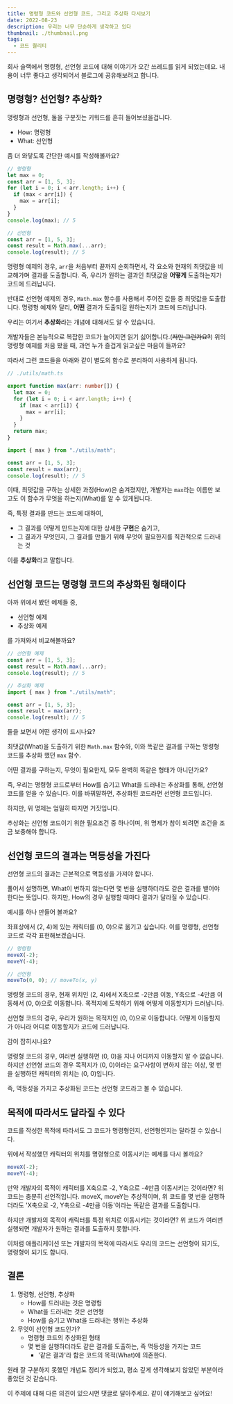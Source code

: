 ```yaml
---
title: 명령형 코드와 선언형 코드, 그리고 추상화 다시보기
date: 2022-08-23
description: 우리는 너무 단순하게 생각하고 있다
thumbnail: ./thumbnail.png
tags:
  - 코드 퀄리티
---
```


회사 슬랙에서 명령형, 선언형 코드에 대해 이야기가 오간 쓰레드를 읽게 되었는데요. 내용이 너무 좋다고 생각되어서 블로그에 공유해보려고 합니다.

## 명령형? 선언형? 추상화?

명령형과 선언형, 둘을 구분짓는 키워드를 흔히 들어보셨을겁니다.

- How: 명령형
- What: 선언형

좀 더 와닿도록 간단한 예시를 작성해볼까요?

```typescript
// 명령형
let max = 0;
const arr = [1, 5, 3];
for (let i = 0; i < arr.length; i++) {
  if (max < arr[i]) {
    max = arr[i];
  }
}
console.log(max); // 5
```

```typescript
// 선언형
const arr = [1, 5, 3];
const result = Math.max(...arr);
console.log(result); // 5
```

명령형 예제의 경우, `arr`을 처음부터 끝까지 순회하면서, 각 요소와 현재의 최댓값을 비교해가며 결과를 도출합니다. 즉, 우리가 원하는 결과인 최댓값을 **어떻게** 도출하는지가 코드에 드러납니다.

반대로 선언형 예제의 경우, `Math.max` 함수를 사용해서 주어진 값들 중 최댓값을 도출합니다. 명령형 예제와 달리, **어떤** 결과가 도출되길 원하는지가 코드에 드러납니다.

우리는 여기서 **추상화**라는 개념에 대해서도 알 수 있습니다.

개발자들은 본능적으로 복잡한 코드가 늘어지면 읽기 싫어합니다.(~~저만 그런가요?~~) 위의 명령형 예제를 처음 봤을 때, 과연 누가 즐겁게 읽고싶은 마음이 들까요?

따라서 그런 코드들을 아래와 같이 별도의 함수로 분리하여 사용하게 됩니다.

```typescript
// ./utils/math.ts

export function max(arr: number[]) {
  let max = 0;
  for (let i = 0; i < arr.length; i++) {
    if (max < arr[i]) {
      max = arr[i];
    }
  }
  return max;
}
```

```typescript
import { max } from "./utils/math";

const arr = [1, 5, 3];
const result = max(arr);
console.log(result); // 5
```

이때, 최댓값을 구하는 상세한 과정(How)은 숨겨졌지만, 개발자는 `max`라는 이름만 보고도 이 함수가 무엇을 하는지(What)를 알 수 있게됩니다.

즉, 특정 결과를 만드는 코드에 대하여,

- 그 결과를 어떻게 만드는지에 대한 상세한 **구현**은 숨기고,
- 그 결과가 무엇인지, 그 결과를 만들기 위해 무엇이 필요한지를 직관적으로 드러내는 것

이를 **추상화**라고 말합니다.

## 선언형 코드는 명령형 코드의 추상화된 형태이다

아까 위에서 봤던 예제들 중,

- 선언형 예제
- 추상화 예제

를 가져와서 비교해볼까요?

```typescript
// 선언형 예제
const arr = [1, 5, 3];
const result = Math.max(...arr);
console.log(result); // 5
```

```typescript
// 추상화 예제
import { max } from "./utils/math";

const arr = [1, 5, 3];
const result = max(arr);
console.log(result); // 5
```

둘을 보면서 어떤 생각이 드시나요?

최댓값(What)을 도출하기 위한 `Math.max` 함수와, 이와 똑같은 결과를 구하는 명령형 코드를 추상화 했던 `max` 함수.

어떤 결과를 구하는지, 무엇이 필요한지, 모두 완벽히 똑같은 형태가 아니던가요?

즉, 우리는 명령형 코드로부터 How를 숨기고 What을 드러내는 추상화를 통해, 선언형 코드를 얻을 수 있습니다. 이를 바꿔말하면, 추상화된 코드라면 선언형 코드입니다.

하지만, 위 명제는 엄밀히 따지면 거짓입니다.

추상화는 선언형 코드이기 위한 필요조건 중 하나이며, 위 명제가 참이 되려면 조건을 조금 보충해야 합니다.

## 선언형 코드의 결과는 멱등성을 가진다

선언형 코드의 결과는 근본적으로 멱등성을 가져야 합니다.

풀어서 설명하면, What이 변하지 않는다면 몇 번을 실행하더라도 같은 결과를 뱉어야 한다는 뜻입니다. 하지만, How의 경우 실행할 때마다 결과가 달라질 수 있습니다.

예시를 하나 만들어 볼까요?

좌표상에서 (2, 4)에 있는 캐릭터를 (0, 0)으로 옮기고 싶습니다. 이를 명령형, 선언형 코드로 각각 표현해보겠습니다.

```typescript
// 명령형
moveX(-2);
moveY(-4);
```

```typescript
// 선언형
moveTo(0, 0); // moveTo(x, y)
```

명령형 코드의 경우, 현재 위치인 (2, 4)에서 X축으로 -2만큼 이동, Y축으로 -4만큼 이동해서 (0, 0)으로 이동합니다. 목적지에 도착하기 위해 어떻게 이동할지가 드러납니다.

선언형 코드의 경우, 우리가 원하는 목적지인 (0, 0)으로 이동합니다. 어떻게 이동할지가 아니라 어디로 이동할지가 코드에 드러납니다.

감이 잡히시나요?

명령형 코드의 경우, 여러번 실행하면 (0, 0)을 지나 어디까지 이동할지 알 수 없습니다. 하지만 선언형 코드의 경우 목적지가 (0, 0)이라는 요구사항이 변하지 않는 이상, 몇 번을 실행하던 캐릭터의 위치는 (0, 0)입니다.

즉, 멱등성을 가지고 추상화된 코드는 선언형 코드라고 볼 수 있습니다.

## 목적에 따라서도 달라질 수 있다

코드를 작성한 목적에 따라서도 그 코드가 명령형인지, 선언형인지는 달라질 수 있습니다.

위에서 작성했던 캐릭터의 위치를 명령형으로 이동시키는 예제를 다시 볼까요?

```typescript
moveX(-2);
moveY(-4);
```

만약 개발자의 목적이 캐릭터를 X축으로 -2, Y축으로 -4만큼 이동시키는 것이라면? 위 코드는 충분히 선언적입니다. moveX, moveY는 추상적이며, 위 코드를 몇 번을 실행하더라도 'X축으로 -2, Y축으로 -4만큼 이동'이라는 똑같은 결과를 도출합니다.

하지만 개발자의 목적이 캐릭터를 특정 위치로 이동시키는 것이라면? 위 코드가 여러번 실행되면 개발자가 원하는 결과를 도출하지 못합니다.

이처럼 애플리케이션 또는 개발자의 목적에 따라서도 우리의 코드는 선언형이 되기도, 명령형이 되기도 합니다.

## 결론

1. 명령형, 선언형, 추상화
   - How를 드러내는 것은 명령헝
   - What을 드러내는 것은 선언형
   - How를 숨기고 What을 드러내는 행위는 추상화
2. 무엇이 선언형 코드인가?
   - 명령형 코드의 추상화된 형태
   - 몇 번을 실행하더라도 같은 결과를 도출하는, 즉 멱등성을 가지는 코드
     - '같은 결과'라 함은 코드의 목적(What)에 의존한다.

원래 잘 구분하지 못했던 개념도 정리가 되었고, 평소 깊게 생각해보지 않았던 부분이라 좋았던 것 같습니다.

이 주제에 대해 다른 의견이 있으시면 댓글로 달아주세요. 같이 얘기해보고 싶어요!
